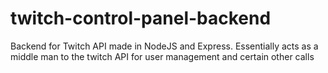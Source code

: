 # twitch-control-panel-backend
Backend for Twitch API made in NodeJS and Express. Essentially acts as a middle man to the twitch API for user management and certain other calls
